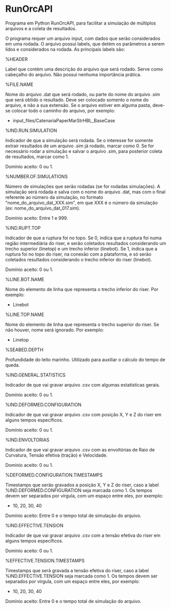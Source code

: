 # RunOrcAPI

Programa em Python RunOrcAPI, para facilitar a simulação de múltiplos arquivos e a coleta de resultados.

O programa requer um arquivo input, com dados que serão considerados em uma rodada. O arquivo possui labels, que detém os parâmetros a serem lidos e considerados na rodada. As principais labels são:

%HEADER

Label que contém uma descrição do arquivo que será rodado. Serve como cabeçalho do arquivo. Não possui nenhuma importância prática.

%FILE.NAME

Nome do arquivo .dat que será rodado, ou parte do nome do arquivo .sim que será obtido o resultado. Deve ser colocado somento o nome do arquivo, e não a sua extensão. Se o arquivo estiver em alguma pasta, deve-se colocar todo o caminho do arquivo, por exemplo:

 - input_files/CatenariaPaperMarStrHBL_BaseCase

%IND.RUN.SIMULATION

Indicador de que a simulação será rodada. Se o interesse for somente extrair resultados de um arquivo .sim já rodado, marcar como 0. Se for necessário rodar a simulação e salvar o arquivo .sim, para posterior coleta de resultados, marcar como 1.

Domínio aceito: 0 ou 1.

%NUMBER.OF.SIMULATIONS

Número de simulações que serão rodadas (se for rodadas simulações). A simulação será rodada e salva com o nome do arquivo .dat, mas com o final referente ao número da simulação, no formato "nome_do_arquivo_dat_XXX.sim", em que XXX é o número da simulação (ex: nome_do_arquivo_dat_017.sim).

Domínio aceito: Entre 1 e 999.

%IND.RUPT.TOP

Indicador de que a ruptura foi no topo. Se 0, indica que a ruptura foi numa região intermediária do riser, e serão coletados resultados considerando um trecho superior (linetop) e um trecho inferior (linebot). Se 1, indica que a ruptura foi no topo do riser, na conexão com a plataforma, e só serão coletados resultados considerando o trecho inferior do riser (linebot).

Domínio aceito: 0 ou 1.

%LINE.BOT.NAME

Nome do elemento de linha que representa o trecho inferior do riser. Por exemplo:

 - Linebot

%LINE.TOP.NAME

Nome do elemento de linha que representa o trecho superior do riser. Se não houver, nome será ignorado. Por exemplo:

 - Linetop

%SEABED.DEPTH

Profundidade do leito marinho. Utilizado para auxiliar o cálculo do tempo de queda.

%IND.GENERAL.STATISTICS

Indicador de que vai gravar arquivo .csv com algumas estatísticas gerais. 

Domínio aceito: 0 ou 1.

%IND.DEFORMED.CONFIGURATION

Indicador de que vai gravar arquivo .csv com posição X, Y e Z do riser em alguns tempos específicos. 

Domínio aceito: 0 ou 1.

%IND.ENVOLTORIAS

Indicador de que vai gravar arquivo .csv com as envoltórias de Raio de Curvatura, Tensão efetiva (tração) e Velocidade.

Domínio aceito: 0 ou 1.

%DEFORMED.CONFIGURATION.TIMESTAMPS

Timestamps que serão gravados a posição X, Y e Z do riser, caso a label %IND.DEFORMED.CONFIGURATION seja marcada como 1. Os tempos devem ser separados por vírgula, com um espaço entre eles, por exemplo:

 - 10, 20, 30, 40

Domínio aceito: Entre 0 e o tempo total de simulação do arquivo.

%IND.EFFECTIVE.TENSION

Indicador de que vai gravar arquivo .csv com a tensão efetiva do riser em alguns tempos específicos. 

Domínio aceito: 0 ou 1.

%EFFECTIVE.TENSION.TIMESTAMPS

Timestamps que será gravada a tensão efetiva do riser, caso a label %IND.EFFECTIVE.TENSION seja marcada como 1. Os tempos devem ser separados por vírgula, com um espaço entre eles, por exemplo:

 - 10, 20, 30, 40

Domínio aceito: Entre 0 e o tempo total de simulação do arquivo.
